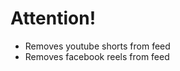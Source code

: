 # Attention!
<hl>

<ul>
<li>Removes youtube shorts from feed</li>
<li>Removes facebook reels from feed</li>
</ul>